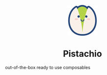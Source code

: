 <div align="center">
  <img src="./public/logo.svg" wigth='100px' height='100px' />
</div>

<div align="center">
  <h1>Pistachio</h1>
</div>

out-of-the-box ready to use composables


